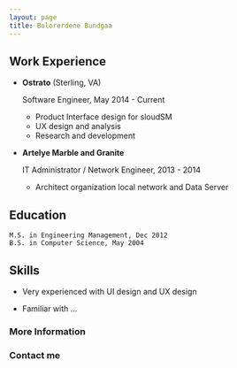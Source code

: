 ```yaml
---
layout: page
title: Bolorerdene Bundgaa
---
```


Work Experience
---------------

*   **Ostrato** (Sterling, VA)

    Software Engineer, May 2014 - Current

    -   Product Interface design for sloudSM
    -   UX design and analysis
    -   Research and development

*   **Artelye Marble and Granite**

    IT Administrator / Network Engineer, 2013 - 2014

    -   Architect organization local network and Data Server


Education
---------

    M.S. in Engineering Management, Dec 2012
    B.S. in Computer Science, May 2004


Skills
------

*   Very experienced with UI design and UX design

*   Familiar with ...


### More Information

### Contact me

